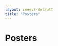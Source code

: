 ```yaml
---
layout: ieeevr-default
title: "Posters"
---
```


<link rel="stylesheet" href="{{ '/assets/css/tableStyles.css' | relative_url }}">
<h1>Posters</h1>
 <script> /***

<div>
    <table class="styled-table">
        <tr>
            <th>Posters</th>
            <th>Location</th>
        </tr>
        <tr>
            <td><a href="#P1">Poster Session 1</a></td>
            <td>Session/Server 1</td>
        </tr>
        <tr>
            <td><a href="#P2">Poster Session 2</a></td>
            <td>Session/Server 2</td>
        </tr>
        <tr>
            <td><a href="#P3">Poster Session 3</a></td>
            <td>Session/Server 3</td>
        </tr>
    </table>
</div>

<div>
    <h2>
        On-site Floor Plan
    </h2>
    <img src="../../assets/images/program/posters/map.png" style="width: 80%"/>
</div>


<div>    
    <h2 id="P1"> Session/Server 1</h2>    
    {% for poster in site.data.posters %}
    {% if poster.location == 'Session/Server 1' %}
    <h3 id="{{ poster.id }}">{{ poster.title }}</h3>
    <p><strong>{{ poster.type }}</strong></p> 
    {% if poster.booth %}
<p> <small><strong style="color: black;"> Booth: {{ poster.booth }} </strong></small> <br> </p>  
    {% endif %}
    <p><i>{{ poster.authors }}</i></p>
    {% if poster.url %}
        <p>Teaser Video: <a href="{{ poster.url }}" target="_blank">Watch Now</a></p>
    {% endif %}
    {% if poster.abstract %}
    <div id="{{ poster.id }}" class="wrap-collabsible"> <input id="collapsibleabstract{{ poster.id }}" class="toggle" type="checkbox"> <label for="collapsibleabstract{{ poster.id }}" class="lbl-toggle">Abstract</label>
        <div class="collapsible-content">
            <div class="content-inner">
                <p>{{ poster.abstract }}</p>
            </div>
        </div>
    </div>   
    {% endif %}    
    {% endif %}
    {% endfor %}
</div>

<div>
    <h2 id="P2"> Session/Server 2</h2>
    {% for poster in site.data.posters %}
    {% if poster.location == 'Session/Server 2' %}
    <h3 id="{{ poster.id }}">{{ poster.title }}</h3>
    <p><strong>{{ poster.type }}</strong></p>
    {% if poster.booth %}
<p> <small><strong style="color: black;"> Booth: {{ poster.booth }} </strong></small> <br> </p>  
    {% endif %}
    <p><i>{{ poster.authors }}</i></p>
    {% if poster.url %}
        <p>Teaser Video: <a href="{{ poster.url }}" target="_blank">Watch Now</a></p>
    {% endif %}
    {% if poster.abstract %}
    <div id="{{ poster.id }}" class="wrap-collabsible"> <input id="collapsibleabstract{{ poster.id }}" class="toggle" type="checkbox"> <label for="collapsibleabstract{{ poster.id }}" class="lbl-toggle">Abstract</label>
        <div class="collapsible-content">
            <div class="content-inner">
                <p>{{ poster.abstract }}</p>
            </div>
        </div>
    </div>   
    {% endif %}    
    {% endif %}
    {% endfor %}
</div>

<div>
    <h2 id="P3"> Session/Server 3</h2>
    {% for poster in site.data.posters %}
    {% if poster.location == 'Session/Server 3' %}
    <h3 id="{{ poster.id }}">{{ poster.title }}</h3>
    <p><strong>{{ poster.type }}</strong></p>
    {% if poster.booth %}
<p> <small><strong style="color: black;"> Booth: {{ poster.booth }} </strong></small> <br> </p>  
    {% endif %}
    <p><i>{{ poster.authors }}</i></p>
    {% if poster.url %}
        <p>Teaser Video: <a href="{{ poster.url }}" target="_blank">Watch Now</a></p>
    {% endif %}
    {% if poster.abstract %}
    <div id="{{ poster.id }}" class="wrap-collabsible"> <input id="collapsibleabstract{{ poster.id }}" class="toggle" type="checkbox"> <label for="collapsibleabstract{{ poster.id }}" class="lbl-toggle">Abstract</label>
        <div class="collapsible-content">
            <div class="content-inner">
                <p>{{ poster.abstract }}</p>
            </div>
        </div>
    </div>   
    {% endif %}    
    {% endif %}
    {% endfor %}
</div>
***/</script>